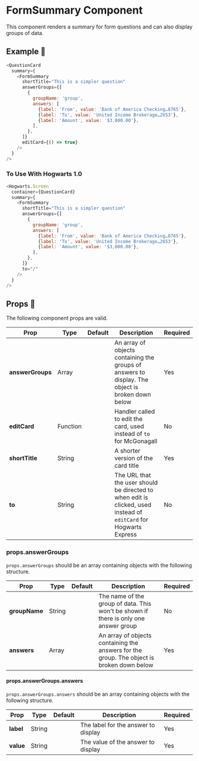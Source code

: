 # FormSummary Component

This component renders a summary for form questions and can also display groups of data.

## Example 🚀

```javascript
<QuestionCard
  summary={
    <FormSummary
      shortTitle="This is a simpler question"
      answerGroups={[
        {
          groupName: 'group',
          answers: [
            {label: 'From', value: 'Bank of America Checking…8765'},
            {label: 'To', value: 'United Income Brokerage…2653'},
            {label: 'Amount', value: '$3,000.00'},
          ],
        },
      ]}
      editCard={() => true}
    />
  }
/>
```

### To Use With Hogwarts 1.0

```javascript
<Hogwarts.Screen
  container={QuestionCard}
  summary={
    <FormSummary
      shortTitle="This is a simpler question"
      answerGroups={[
        {
          groupName: 'group',
          answers: [
            {label: 'From', value: 'Bank of America Checking…8765'},
            {label: 'To', value: 'United Income Brokerage…2653'},
            {label: 'Amount', value: '$3,000.00'},
          ],
        },
      ]}
      to="/"
    />
  }
/>
```

## Props 🔧

The following component props are valid.

| Prop             | Type     | Default | Description                                                                                                       | Required |
| ---------------- | -------- | ------- | ----------------------------------------------------------------------------------------------------------------- | -------- |
| **answerGroups** | Array    |         | An array of objects containing the groups of answers to display. The object is broken down below                  | Yes      |
| **editCard**     | Function |         | Handler called to edit the card, used instead of `to` for McGonagall                                              | No       |
| **shortTitle**   | String   |         | A shorter version of the card title                                                                               | Yes      |
| **to**           | String   |         | The URL that the user should be directed to when edit is clicked, used instead of `editCard` for Hogwarts Express | No       |

### props.answerGroups

`props.answerGroups` should be an array containing objects with the following structure.

| Prop          | Type   | Default | Description                                                                               | Required |
| ------------- | ------ | ------- | ----------------------------------------------------------------------------------------- | -------- |
| **groupName** | String |         | The name of the group of data. This won't be shown if there is only one answer group      | No       |
| **answers**   | Array  |         | An array of objects containing the answers for the group. The object is broken down below | Yes      |

#### props.answerGroups.answers

`props.answerGroups.answers` should be an array containing objects with the following structure.

| Prop      | Type   | Default | Description                         | Required |
| --------- | ------ | ------- | ----------------------------------- | -------- |
| **label** | String |         | The label for the answer to display | Yes      |
| **value** | String |         | The value of the answer to display  | Yes      |
